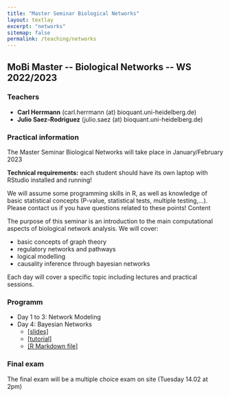 ```yaml
---
title: "Master Seminar Biological Networks"
layout: textlay
excerpt: "networks"
sitemap: false
permalink: /teaching/networks
---
```

## MoBi Master  -- Biological Networks -- WS 2022/2023

### Teachers

* **Carl Herrmann** (carl.herrmann (at) bioquant.uni-heidelberg.de)
* **Julio Saez-Rodriguez** (julio.saez (at) bioquant.uni-heidelberg.de)

### Practical information

The Master Seminar Biological Networks will take place in January/February 2023

**Technical requirements:** each student should have its own laptop with RStudio installed and running!

We will assume some programming skills in R, as well as knowledge of basic statistical concepts (P-value, statistical tests, multiple testing,…). Please contact us if you have questions related to these points!
Content

The purpose of this seminar is an introduction to the main computational aspects of biological network analysis. We will cover:

* basic concepts of graph theory
* regulatory networks and pathways
* logical modelling
* causality inference through bayesian networks 


Each day will cover a specific topic including lectures and practical sessions.

### Programm

* Day 1 to 3: Network Modeling
* Day 4: Bayesian Networks
    * <a href="{{ site.url }}{{ site.baseurl }}/teaching/downloads/2023-02-03_MasterSeminar.pdf">[slides]</a>
    * [[tutorial]](./downloads/bnTutorial2023_noOutput.html)
    * [[R Markdown file]](./downloads/bnTutorial2023_noOutput.Rmd)

### Final exam

The final exam will be a multiple choice exam on site (Tuesday 14.02 at 2pm)
